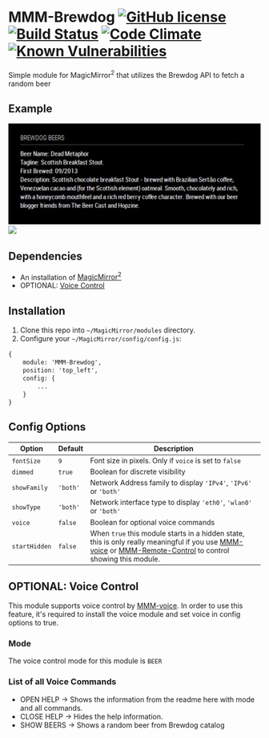# MMM-Brewdog [![GitHub license](https://img.shields.io/badge/license-MIT-blue.svg?style=flat)](https://raw.githubusercontent.com/fewieden/MMM-ip/master/LICENSE) [![Build Status](https://travis-ci.org/fewieden/MMM-ip.svg?branch=master)](https://travis-ci.org/fewieden/MMM-ip) [![Code Climate](https://codeclimate.com/github/fewieden/MMM-ip/badges/gpa.svg?style=flat)](https://codeclimate.com/github/fewieden/MMM-ip) [![Known Vulnerabilities](https://snyk.io/test/github/fewieden/mmm-ip/badge.svg)](https://snyk.io/test/github/fewieden/mmm-ip)

Simple module for MagicMirror<sup>2</sup> that utilizes the Brewdog API to fetch a random beer


## Example

![](.github/MMM-Brewdog.jpg) ![](.github/example2.jpg)

## Dependencies

* An installation of [MagicMirror<sup>2</sup>](https://github.com/MichMich/MagicMirror)
* OPTIONAL: [Voice Control](https://github.com/fewieden/MMM-voice)

## Installation

1. Clone this repo into `~/MagicMirror/modules` directory.
1. Configure your `~/MagicMirror/config/config.js`:

```
{
    module: 'MMM-Brewdog',
    position: 'top_left',
    config: {
        ...
    }
}
```

## Config Options

| **Option** | **Default** | **Description** |
| --- | --- | --- |
| `fontSize` | `9` | Font size in pixels. Only if `voice` is set to `false` |
| `dimmed` | `true` | Boolean for discrete visibility |
| `showFamily` | `'both'` | Network Address family to display `'IPv4'`, `'IPv6'` or `'both'` |
| `showType` | `'both'` | Network interface type to display `'eth0'`, `'wlan0'` or `'both'` |
| `voice` | `false` | Boolean for optional voice commands |
| `startHidden` | `false` | When `true` this module starts in a hidden state, this is only really meaningful if you use [MMM-voice](https://github.com/fewieden/MMM-voice) or [MMM-Remote-Control](https://github.com/Jopyth/MMM-Remote-Control.git) to control showing this module.|

## OPTIONAL: Voice Control

This module supports voice control by [MMM-voice](https://github.com/fewieden/MMM-voice). In order to use this feature, it's required to install the voice module and set voice in config options to true.

### Mode

The voice control mode for this module is `BEER`

### List of all Voice Commands

* OPEN HELP -> Shows the information from the readme here with mode and all commands.
* CLOSE HELP -> Hides the help information.
* SHOW BEERS -> Shows a random beer from Brewdog catalog

